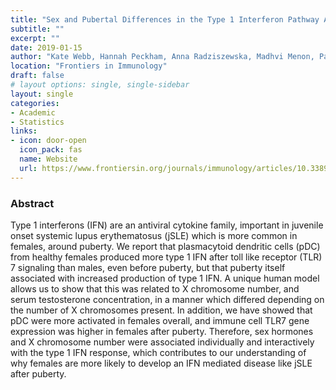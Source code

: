 ```yaml
---
title: "Sex and Pubertal Differences in the Type 1 Interferon Pathway Associate With Both X Chromosome Number and Serum Sex Hormone Concentration"
subtitle: ""
excerpt: ""
date: 2019-01-15
author: "Kate Webb, Hannah Peckham, Anna Radziszewska, Madhvi Menon, Paola Oliveri, Fraser Simpson, Claire T. Deakin, Sophie A Lee, Coziana Ciurtin,Gary Butler, Lucy R. Wedderburn, Yiannis Ioannou"
location: "Frontiers in Immunology"
draft: false
# layout options: single, single-sidebar
layout: single
categories:
- Academic
- Statistics
links:
- icon: door-open
  icon_pack: fas
  name: Website
  url: https://www.frontiersin.org/journals/immunology/articles/10.3389/fimmu.2018.03167/full
---
```


### Abstract
Type 1 interferons (IFN) are an antiviral cytokine family, important in juvenile onset systemic lupus erythematosus (jSLE) which is more common in females, around puberty. We report that plasmacytoid dendritic cells (pDC) from healthy females produced more type 1 IFN after toll like receptor (TLR) 7 signaling than males, even before puberty, but that puberty itself associated with increased production of type 1 IFN. A unique human model allows us to show that this was related to X chromosome number, and serum testosterone concentration, in a manner which differed depending on the number of X chromosomes present. In addition, we have showed that pDC were more activated in females overall, and immune cell TLR7 gene expression was higher in females after puberty. Therefore, sex hormones and X chromosome number were associated individually and interactively with the type 1 IFN response, which contributes to our understanding of why females are more likely to develop an IFN mediated disease like jSLE after puberty.
